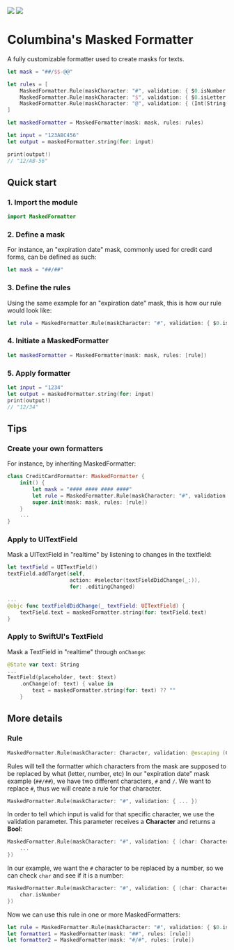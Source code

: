 [![](https://img.shields.io/endpoint?url=https%3A%2F%2Fswiftpackageindex.com%2Fapi%2Fpackages%2FColumbina%2FMaskedFormatter%2Fbadge%3Ftype%3Dswift-versions)](https://swiftpackageindex.com/Columbina/MaskedFormatter) [![](https://img.shields.io/endpoint?url=https%3A%2F%2Fswiftpackageindex.com%2Fapi%2Fpackages%2FColumbina%2FMaskedFormatter%2Fbadge%3Ftype%3Dplatforms)](https://swiftpackageindex.com/Columbina/MaskedFormatter)

# Columbina's Masked Formatter

A fully customizable formatter used to create masks for texts.

```swift
let mask = "##/$$-@@"

let rules = [
    MaskedFormatter.Rule(maskCharacter: "#", validation: { $0.isNumber }),
    MaskedFormatter.Rule(maskCharacter: "$", validation: { $0.isLetter }),
    MaskedFormatter.Rule(maskCharacter: "@", validation: { (Int(String($0)) ?? 0) >= 5 })
]

let maskedFormatter = MaskedFormatter(mask: mask, rules: rules)

let input = "123ABC456"
let output = maskedFormatter.string(for: input)

print(output!)
// "12/AB-56"
```


## Quick start

### 1. Import the module
```swift
import MaskedFormatter
```

### 2. Define a mask
For instance, an "expiration date" mask, commonly used for credit card forms, can be defined as such:
```swift
let mask = "##/##"
```

### 3. Define the rules
Using the same example for an "expiration date" mask, this is how our rule would look like:
```swift
let rule = MaskedFormatter.Rule(maskCharacter: "#", validation: { $0.isNumber })
```

### 4. Initiate a MaskedFormatter
```swift
let maskedFormatter = MaskedFormatter(mask: mask, rules: [rule])
```

### 5. Apply formatter
```swift
let input = "1234"
let output = maskedFormatter.string(for: input)
print(output!)
// "12/34"
```

## Tips

### Create your own formatters
For instance, by inheriting MaskedFormatter:

```swift
class CreditCardFormatter: MaskedFormatter {
    init() {
        let mask = "#### #### #### ####"
        let rule = MaskedFormatter.Rule(maskCharacter: "#", validation: { $0.isNumber })
        super.init(mask: mask, rules: [rule])
    }
    ...
}
```

### Apply to UITextField
Mask a UITextField in "realtime" by listening to changes in the textfield:
```swift
let textField = UITextField()
textField.addTarget(self, 
                    action: #selector(textFieldDidChange(_:)),
                    for: .editingChanged)

...
@objc func textFieldDidChange(_ textField: UITextField) {
    textField.text = maskedFormatter.string(for: textField.text)
}
```

### Apply to SwiftUI's TextField
Mask a TextField in "realtime" through `onChange`:
```swift
@State var text: String
...
TextField(placeholder, text: $text)
    .onChange(of: text) { value in
        text = maskedFormatter.string(for: text) ?? ""
    }
```

## More details

### Rule
```swift
MaskedFormatter.Rule(maskCharacter: Character, validation: @escaping (Character) -> Bool)
```
Rules will tell the formatter which characters from the mask are supposed to be replaced by what (letter, number, etc)
In our "expiration date" mask example (`##/##`), we have two different characters, `#` and `/`.  We want to replace `#`, thus we will create a rule for that character.

```swift
MaskedFormatter.Rule(maskCharacter: "#", validation: { ... })
```

In order to tell which input is valid for that specific character, we use the validation parameter. This parameter receives a **Character** and returns a **Bool**:
```swift
MaskedFormatter.Rule(maskCharacter: "#", validation: { (char: Character) -> Bool in
    ...
})
```
In our example, we want the `#` character to be replaced by a number, so we can check `char` and see if it is a number: 

```swift
MaskedFormatter.Rule(maskCharacter: "#", validation: { (char: Character) -> Bool in
    char.isNumber
})
```
Now we can use this rule in one or more MaskedFormatters:

```swift
let rule = MaskedFormatter.Rule(maskCharacter: "#", validation: { $0.isNumber })
let formatter1 = MaskedFormatter(mask: "##", rules: [rule])
let formatter2 = MaskedFormatter(mask: "#/#", rules: [rule])
```
